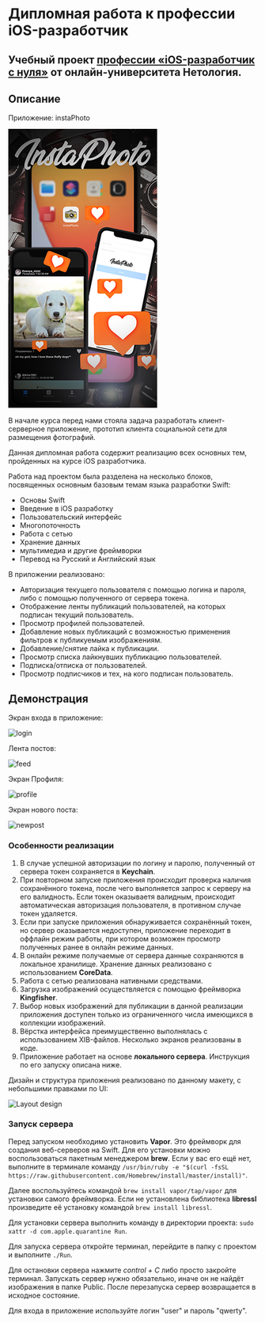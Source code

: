# Дипломная работа к профессии iOS-разработчик 

## Учебный проект [профессии «iOS-разработчик с нуля»](https://netology.ru/programs/ios-developer) от онлайн-университета Нетология.

## Описание
 
Приложение: instaPhoto

![Screenshot](main.jpg)

В начале курса перед нами стояла задача разработать клиент-серверное приложение, прототип клиента социальной сети для размещения фотографий.

Данная дипломная работа содержит реализацию всех основных тем, пройденных на курсе iOS разработчика.

Работа над проектом была разделена на несколько блоков, посвященных основным базовым темам языка разработки Swift:

- Основы Swift
- Введение в iOS разработку
- Пользовательский интерфейс
- Многопоточность
- Работа с сетью
- Хранение данных
- мультимедиа и другие фреймворки
- Перевод на Русский и Английский язык

В приложении реализовано:

- Авторизация текущего пользователя с помощью логина и пароля, либо с помощью полученного от сервера токена.
- Отображение ленты публикаций пользователей, на которых подписан текущий пользователь.
- Просмотр профилей пользователей.
- Добавление новых публикаций с возможностью применения фильтров к публикуемым изображениям.
- Добавление/снятие лайка к публикации.
- Просмотр списка лайкнувших публикацию пользователей.
- Подписка/отписка от пользователей.
- Просмотр подписчиков и тех, на кого подписан пользователь.

## Демонстрация

Экран входа в приложение:

![login](https://github.com/EvgenLipilin/thesis-work/blob/master/login.gif)

Лента постов:

![feed](https://github.com/EvgenLipilin/thesis-work/blob/master/feed.gif)

Экран Профиля:

![profile](https://github.com/EvgenLipilin/thesis-work/blob/master/profile.gif)

Экран нового поста:

![newpost](https://github.com/EvgenLipilin/thesis-work/blob/master/newpost.gif)


### Особенности реализации

1. В случае успешной авторизации по логину и паролю, полученный от сервера токен сохраняется в **Keychain**.
2. При повторном запуске приложения происходит проверка наличия сохранённого токена, после чего выполняется запрос к серверу на его валидность. Если токен оказываетя валидным, происходит автоматическая авторизация пользователя, в противном случае токен удаляется.
3. Если при запуске приложения обнаруживается сохранённый токен, но сервер оказывается недоступен, приложение переходит в оффлайн режим работы, при котором возможен просмотр полученных ранее в онлайн режиме данных.
4. В онлайн режиме получаемые от сервера данные сохраняются в локальное хранилище. Хранение данных реализовано с использованием **CoreData**.
5. Работа с сетью реализована нативными средствами.
6. Загрузка изображений осуществляется с помощью фреймворка **Kingfisher**.
7. Выбор новых изображений для публикации в данной реализации приложения доступен только из ограниченного числа имеющихся в коллекции изображений.
8. Вёрстка интерфейса преимущественно выполнялась с использованием XIB-файлов. Несколько экранов реализованы в коде.
9. Приложение работает на основе **локального сервера**. Инструкция по его запуску описана ниже.

Дизайн и структура приложения реализовано по данному макету, с небольшими правками по UI:

![Layout design](https://github.com/EvgenLipilin/thesis-work/blob/master/maket.png)

### Запуск сервера

Перед запуском необходимо установить **Vapor**. Это фреймворк для создания веб-серверов на Swift. Для его установки можно воспользоваться пакетным менеджером **brew**. Если у вас его ещё нет, выполните в терминале команду `/usr/bin/ruby -e "$(curl -fsSL https://raw.githubusercontent.com/Homebrew/install/master/install)"`.

Далее воспользуйтесь командой `brew install vapor/tap/vapor` для установки самого фреймворка. Если не установлена библиотека **libressl** произведите её установку командой `brew install libressl`.

Для установки сервера выполнить команду в директории проекта: `sudo xattr -d com.apple.quarantine Run`.

Для запуска сервера откройте терминал, перейдите в папку с проектом и выполните `./Run`.

Для остановки сервера нажмите *сontrol + C* либо просто закройте терминал. Запускать сервер нужно обязательно, иначе он не найдёт изображения в папке Public. После перезапуска сервер возвращается в исходное состояние.

Для входа в приложение используйте логин "user" и пароль "qwerty".
